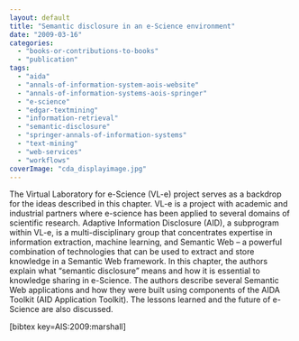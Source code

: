 ```yaml
---
layout: default
title: "Semantic disclosure in an e-Science environment"
date: "2009-03-16"
categories:
  - "books-or-contributions-to-books"
  - "publication"
tags:
  - "aida"
  - "annals-of-information-system-aois-website"
  - "annals-of-information-systems-aois-springer"
  - "e-science"
  - "edgar-textmining"
  - "information-retrieval"
  - "semantic-disclosure"
  - "springer-annals-of-information-systems"
  - "text-mining"
  - "web-services"
  - "workflows"
coverImage: "cda_displayimage.jpg"
---
```


The Virtual Laboratory for e-Science (VL-e) project serves as a backdrop for the ideas described in this chapter. VL-e is a project with academic and industrial partners where e-science has been applied to several domains of scientific research. Adaptive Information Disclosure (AID), a subprogram within VL-e, is a multi-disciplinary group that concentrates expertise in information extraction, machine learning, and Semantic Web – a powerful combination of technologies that can be used to extract and store knowledge in a Semantic Web framework. In this chapter, the authors explain what “semantic disclosure” means and how it is essential to knowledge sharing in e-Science. The authors describe several Semantic Web applications and how they were built using components of the AIDA Toolkit (AID Application Toolkit). The lessons learned and the future of e-Science are also discussed.

\[bibtex key=AIS:2009:marshall\]
